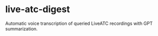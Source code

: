 # live-atc-digest
Automatic voice transcription of queried LiveATC recordings with GPT summarization.
